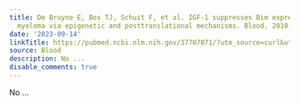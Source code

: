 ```yaml
---
title: De Bruyne E, Bos TJ, Schuit F, et al. IGF-1 suppresses Bim expression in multiple
  myeloma via epigenetic and posttranslational mechanisms. Blood. 2010;115(12):2430-2440
date: '2023-09-14'
linkTitle: https://pubmed.ncbi.nlm.nih.gov/37707871/?utm_source=curl&utm_medium=rss&utm_campaign=journals&utm_content=7603509&fc=None&ff=20230914180826&v=2.17.9.post6+86293ac
source: Blood
description: No ...
disable_comments: true
---
```

No ...